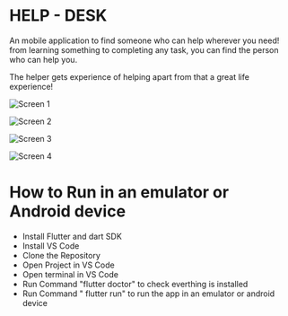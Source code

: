 
# HELP - DESK 

An mobile application to find someone who can help wherever you need!
from learning something to completing any task,
you can find the person who can help you.

The helper gets experience of helping
apart from that a great life experience!


![Screen 1](https://lh4.googleusercontent.com/2qIr01T58P5ukHkrSSix121MMJf13PiOnxy5YkyhS1e05N4waXXBj27H8elae-NSEoTtOs_IwOQ5koSF5jbx=w1920-h842-rw)

![Screen 2](https://lh3.googleusercontent.com/FqIzysA2CfzgZ1PLjEKXbQ9yfUyz8scpM37tbrphkTO--J4mEZWIOfgWhYxgR6Mf8cL-LvAkoWt3FEklGzBkQdEjs-l7P49YBU5mmrdg8dukYe_SjGGjrzul1oGo0wsFoWCUBFFbSBtBCLrly7OtNVIlyssShtCVRdtD68bXvTH2xgBWWhGzQBHu6w9PPtLSBiOhIQmWtJhsOYZjt_VF0sHk0_LeAyyM2_xu0-_42YP3Bqtnrj47rv2V-JvbNZqcoLEWEkplJHlOsJg4SSSa1vyqG9BMPZIKJWI8RSiGSlds9KxZB3ddIOLdaOYuqlHCiIBwkiOPf-GeOCROLCuQiibdrXdf3XIYnRtiCsHT46KHoeDuj6BTJjZlqmd_QFcf0XfjOWwrWSkBAZzRfgAiR-YedDSYHDdn6PftXmzVDhWSDnNc3_w3UlVfoZYoJIhs1jHSVz-nvzw89IPPBrErzrHZsZotfhxMFngQ6JW4AiZPEyvPQCLKVzkZEQlI7p86-YrN55mMy0TaG5tW618p2GhKZPtQ6m77_RxRR2IW50Gl54v6pIzNJWKAQ6IoXKFjYq79uHXQ365y5MpwZrxeYq8hZsG6cH4mEWzb6hEzoKSV47XdURtsP23RuB4wjTE--tzd9onRBL0kqWacJGGtgoMxmpzmoNl0paqU0k65SgNgv9j6lRkE7HU07joLhj7WsDAj=w3499-h7006-ft)

![Screen 3](https://drive.google.com/open?id=10JWA8hizdJopExmPiR02-TbzTpUeqwMk)

![Screen 4](https://drive.google.com/open?id=162ezCr4NZcE8Ny4Nh7Agi4585dGPPf1y)
# How to Run in an emulator or Android device

* Install Flutter and dart SDK
* Install VS Code
* Clone the Repository
* Open Project in VS Code
* Open terminal in VS Code
* Run Command "flutter doctor" to check everthing is installed
* Run Command " flutter run" to run the app in an emulator or android device

